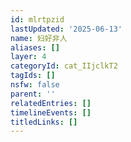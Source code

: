 ```yaml
---
id: mlrtpzid
lastUpdated: '2025-06-13'
name: 妇好非人
aliases: []
layer: 4
categoryId: cat_IIjclkT2
tagIds: []
nsfw: false
parent: ''
relatedEntries: []
timelineEvents: []
titledLinks: []
---
```


